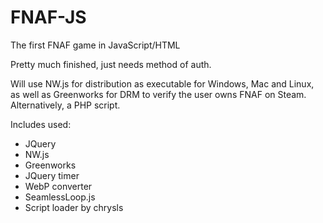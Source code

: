 # FNAF-JS
The first FNAF game in JavaScript/HTML

Pretty much finished, just needs method of auth.

Will use NW.js for distribution as executable for Windows, Mac and Linux, as well as Greenworks for DRM to verify the user owns FNAF on Steam. Alternatively, a PHP script.

Includes used:
  - JQuery
  - NW.js
  - Greenworks
  - JQuery timer
  - WebP converter
  - SeamlessLoop.js
  - Script loader by chrysls
